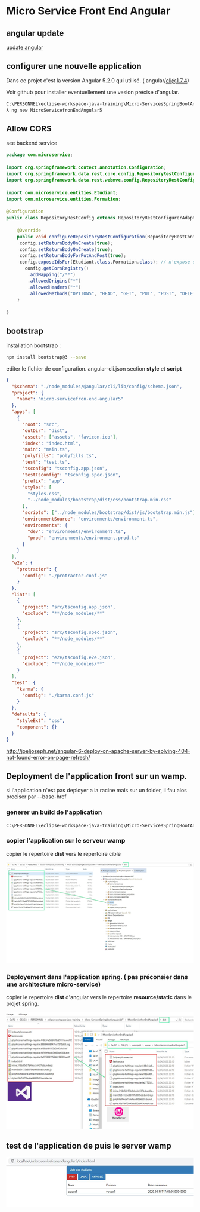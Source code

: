 # Micro Service Front End Angular

## angular update

[update angular](https://update.angular.io)

## configurer une nouvelle application

Dans ce projet c'est la version Angular 5.2.0 qui utilisé. ( angular/cli@1.7.4)

Voir github pour installer eventuellement une vesion précise d'angular.


 ```bash
 C:\PERSONNEL\eclipse-workspace-java-training\Micro-ServicesSpringBootAngularJWT
 λ ng new MicroServicefronEndAngular5
 ```
 
##  Allow CORS

see backend service
 
 ````java
 package com.microservice;
 
 import org.springframework.context.annotation.Configuration;
 import org.springframework.data.rest.core.config.RepositoryRestConfiguration;
 import org.springframework.data.rest.webmvc.config.RepositoryRestConfigurerAdapter;
 
 import com.microservice.entities.Etudiant;
 import com.microservice.entities.Formation;
 
 @Configuration
 public class RepositoryRestConfig extends RepositoryRestConfigurerAdapter { 
 
     @Override 
     public void configureRepositoryRestConfiguration(RepositoryRestConfiguration config) { 
      config.setReturnBodyOnCreate(true);
      config.setReturnBodyOnCreate(true);
      config.setReturnBodyForPutAndPost(true);
      config.exposeIdsFor(Etudiant.class,Formation.class); // n'expose que ces classes
     	config.getCorsRegistry() 
         .addMapping("/**") 
         .allowedOrigins("*") 
         .allowedHeaders("*") 
         .allowedMethods("OPTIONS", "HEAD", "GET", "PUT", "POST", "DELETE", "PATCH"); 
     } 
 
 } 

 ````
 
 
## bootstrap 
 
installation bootstrap : 
````bash
npm install bootstrap@3 --save
````

editer le fichier de configuration. angular-cli.json section **style** et **script**

````json
{
  "$schema": "./node_modules/@angular/cli/lib/config/schema.json",
  "project": {
    "name": "micro-servicefron-end-angular5"
  },
  "apps": [
    {
      "root": "src",
      "outDir": "dist",
      "assets": ["assets", "favicon.ico"],
      "index": "index.html",
      "main": "main.ts",
      "polyfills": "polyfills.ts",
      "test": "test.ts",
      "tsconfig": "tsconfig.app.json",
      "testTsconfig": "tsconfig.spec.json",
      "prefix": "app",
      "styles": [
        "styles.css",
        "../node_modules/bootstrap/dist/css/bootstrap.min.css"
      ],
      "scripts": ["../node_modules/bootstrap/dist/js/bootstrap.min.js"],
      "environmentSource": "environments/environment.ts",
      "environments": {
        "dev": "environments/environment.ts",
        "prod": "environments/environment.prod.ts"
      }
    }
  ],
  "e2e": {
    "protractor": {
      "config": "./protractor.conf.js"
    }
  },
  "lint": [
    {
      "project": "src/tsconfig.app.json",
      "exclude": "**/node_modules/**"
    },
    {
      "project": "src/tsconfig.spec.json",
      "exclude": "**/node_modules/**"
    },
    {
      "project": "e2e/tsconfig.e2e.json",
      "exclude": "**/node_modules/**"
    }
  ],
  "test": {
    "karma": {
      "config": "./karma.conf.js"
    }
  },
  "defaults": {
    "styleExt": "css",
    "component": {}
  }
}

````


http://joeljoseph.net/angular-6-deploy-on-apache-server-by-solving-404-not-found-error-on-page-refresh/



## Deployment de l'application front sur un wamp.


si l'application n'est pas deployer a la racine mais sur un folder, il fau alos preciser par --base-href

### generer un build de l'application
````bash
C:\PERSONNEL\eclipse-workspace-java-training\Micro-ServicesSpringBootAngularJWT\MicroServicefronEndAngular5> ng build --prod --base-href=microservicefronendangular5
````


### copier l'application sur le serveur wamp 

copier le repertoire **dist** vers le repertoire cible

![xxxxxx](images/microServiceProduit/deployementAngularInSideApplication.jpg)


### Deployement dans l'application spring. ( pas préconsier dans une architecture micro-service)

copier le repertoire **dist** d'angular vers le repertoire **resource/static** dans le projet spring.


![xxxxxx](images/microServiceProduit/deployementApplicationFrontWebWamp.jpg)


## test de l'application de puis le server wamp
![xxxxxx](images/microServiceProduit/Presentationwamp.jpg)

